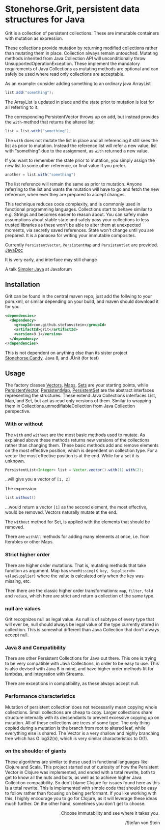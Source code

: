 
# Stonehorse.Grit, persistent data structures for Java

Grit is a collection of persistent collections. These are immutable containers with mutation as expression. 

These collections provide mutation by returning modified collections rather than mutating them in place. Collection always remain untouched. Mutating methods inherited from Java Collection API will unconditionally throw UnsupportedOperationException. These implement the mandatory requirements of Java Collections as mutating methods are optional and can safely be used where read only collections are acceptable. 

As an example: consider adding something to an ordinary java ArrayList
```java
list.add("something");
```
The ArrayList is updated in place and the state prior to mutation is lost for all referring to it. 

The corresponding PersistentVector throws up on add, but instead provides the `with`-method that returns the altered list:
```java
list = list.with("something");
```
The `with` does not mutate the list in place and all referencing it still sees the list as prior to mutation. Instead the reference list will refer a new value, list with "something" due to the assignment, as `with` returned a new value. 

If you want to remember the state prior to mutation, you simply assign the new list to some other reference, or final value if you prefer.
```java
another = list.with("something")
```
The list reference will remain the same as prior to mutation. Anyone referring to the list and wants the mutation will have to go and fetch the new reference, when ever they are prepared to accept changes.

This technique reduces code complexity, and is commonly used in functional programming languages. Collections start to behave similar to e.g. Strings and becomes easier to reason about. You can safely make assumptions about stable state and safely pass your collections to less trusted libraries as these won't be able to alter them at unexpected moments, via secretly saved references. State won't change until you are prepared. It is a panacea for writing your immutable composites.


Currently `PersistentVector`, `PersistentMap` and `PersistentSet` are provided. [JavaDoc](https://stefanvstein.github.io/stonehorse.grit/index.html)

It is very early, and interface may still change

A talk [Simpler Java](https://stefanvstein.github.io/stonehorse.grit/SimplerJava.pdf) at Javaforum 

## Installation

Grit can be found in the central maven repo, just add the follwing to your pom.xml, or similar depending on your build, and maven should download it for you.

```xml
<dependencies>
  <dependency>
    <groupId>com.github.stefanvstein</groupId>
    <artifactId>grit</artifactId>
    <version>0.1</version>
  </dependency>
</dependencies>
```

This is not dependent on anything else than its sister project [Stonehorse.Candy](https://github.com/stefanvstein/stonehorse.candy), Java 8, and JUnit (for test)

## Usage

The factory classes [Vectors](https://stefanvstein.github.io/stonehorse.grit/stonehorse/grit/Vectors.html), [Maps](https://stefanvstein.github.io/stonehorse.grit/stonehorse/grit/Maps.html), [Sets](https://stefanvstein.github.io/stonehorse.grit/stonehorse/grit/Sets.html) are your starting points, while [PersistentVector](https://stefanvstein.github.io/stonehorse.grit/stonehorse/grit/PersistentVector.html), [PersistentMap](https://stefanvstein.github.io/stonehorse.grit/stonehorse/grit/PersistentMap.html), [PersistentSet](https://stefanvstein.github.io/stonehorse.grit/stonehorse/grit/PersistentSet.html) are the abstract interfaces representing the structures. These extend Java Collections interfaces List, Map, and Set, but act as read only versions of them. Similar to wrapping them in Collections.unmodifiableCollection from Java Collection perspective.

### With or without

The `with` and `without` are the most basic methods used to mutate. As explained above these methods returns new versions of the collections rather than changing them. These basic methods add and remove elements on the most effective position, which is dependent on collection type. For a vector the most effective position is at the end. While for a set it is unknown.

```java
PersistentList<Integer> list = Vector.vector().with(1).with(2);
```
..will give you a vector of `[1, 2]`

The expression 
```java
list.without()
```
...would return a vector `[1]` as the second element, the most effective, would be removed. Vectors naturally mutate at the end.

The `without` method for Set, is applied with the elements that should be removed. 

There are `withAll` methods for adding many elements at once, i.e. from Iterables or other Maps. 


### Strict higher order

There are higher order mutations. That is, mutating methods that take function as argument. Map has `whenMissing(K key, Supplier<V> valueSupplier)` where the value is calculated only when the key was missing, etc.

Then there are the classic higher order transformations: `map`, `filter`, `fold` and `reduce`, which here are strict and return a collection of the same type.

### null are values

Grit recognizes null as legal value. As null is of subtype of every type that will ever be, null should always be legal value of the type currently stored in collection. This is somewhat different than Java Collection that don't always accept null.

### Java 8 and Compatibility

There are other Persistent Collections for Java out there. This one is trying to be very compatible with Java Collections, in order to be easy to use. This is also devised with Java 8 in mind, and have higher order methods fit for lambdas, and integration with Streams.

There are exceptions in compatibility, as these always accept null.

### Performance characteristics 

Mutation of persistent collection does not necessarily mean copying whole collections. Small collections are cheap to copy. Larger collections share structure internally with its descendants to prevent excessive copying up on mutation. All of these collections are trees of some type. The only thing copied during a mutation is the branch from root to altered leaf, while everything else is shared. The Vector is a very shallow and highly branching tree which has O log32(n), which is very similar characteristics to O(1).

### on the shoulder of giants

These algorithms are similar to those used in functional languages like Clojure and Scala. This project started out of curiosity of how the Persistent Vector in Clojure was implemented, and ended with a total rewrite, both to get to know all the nuts and bolts, as well as to achieve higher Java Collection compatibility. So don't blame Clojure for issues found here as this is a total rewrite. This is implemented with simple code that should be easy to follow rather than focusing on being performant. If you like working with this, I highly encourage you to go for Clojure, as it will leverage these ideas much further. On the other hand, sometimes you don't get to choose.

 <div align="right">
_Choose immutability and see where it takes you_

 /Stefan von Stein
</div> 

